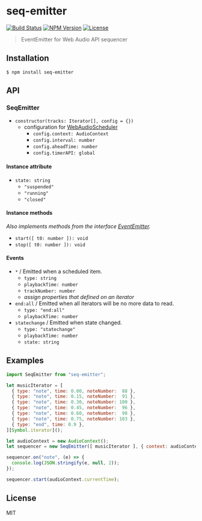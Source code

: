 # seq-emitter
[![Build Status](http://img.shields.io/travis/mohayonao/seq-emitter.svg?style=flat-square)](https://travis-ci.org/mohayonao/seq-emitter)
[![NPM Version](http://img.shields.io/npm/v/seq-emitter.svg?style=flat-square)](https://www.npmjs.org/package/seq-emitter)
[![License](http://img.shields.io/badge/license-MIT-brightgreen.svg?style=flat-square)](http://mohayonao.mit-license.org/)

> EventEmitter for Web Audio API sequencer

## Installation

```
$ npm install seq-emitter
```

## API
### SeqEmitter
- `constructor(tracks: Iterator[], config = {})`
  - configuration for [WebAudioScheduler](https://github.com/mohayonao/web-audio-scheduler)
    - `config.context: AudioContext`
    - `config.interval: number`
    - `config.aheadTime: number`
    - `config.timerAPI: global`

#### Instance attribute
- `state: string`
  - `"suspended"`
  - `"running"`
  - `"closed"`

#### Instance methods
_Also implements methods from the interface [EventEmitter](https://nodejs.org/api/events.html)._

- `start([ t0: number ]): void`
- `stop([ t0: number ]): void`

#### Events
- `*` / Emitted when a scheduled item.
  - `type: string`
  - `playbackTime: number`
  - `trackNumber: number`
  - _assign properties that defined on an iterator_
- `end:all` / Emitted when all iterators will be no more data to read.
  - `type: "end:all"`
  - `playbackTime: number`
- `statechange` / Emitted when state changed.
  - `type: "statechange"`
  - `playbackTime: number`
  - `state: string`

## Examples

```js
import SeqEmitter from "seq-emitter";

let musicIterator = [
  { type: "note", time: 0.00, noteNumber:  88 },
  { type: "note", time: 0.15, noteNumber:  91 },
  { type: "note", time: 0.30, noteNumber: 100 },
  { type: "note", time: 0.45, noteNumber:  96 },
  { type: "note", time: 0.60, noteNumber:  98 },
  { type: "note", time: 0.75, noteNumber: 103 },
  { type: "end", time: 0.9 },
][Symbol.iterator]();

let audioContext = new AudioContext();
let sequencer = new SeqEmitter([ musicIterator ], { context: audioContext });

sequencer.on("note", (e) => {
  console.log(JSON.stringify(e, null, 2));
});

sequencer.start(audioContext.currentTime);
```

## License

MIT
